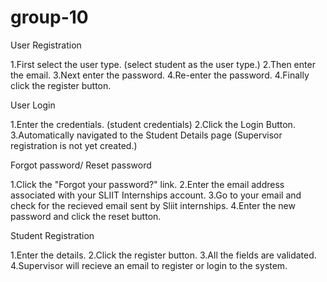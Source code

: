 # group-10

User Registration

1.First select the user type. (select student as the user type.)
2.Then enter the email.
3.Next enter the password.
4.Re-enter the password.
4.Finally click the register button.

User Login

1.Enter the credentials. (student credentials)
2.Click the Login Button.
3.Automatically navigated to the Student Details page (Supervisor registration is not yet created.)

Forgot password/ Reset password

1.Click the "Forgot your password?" link.
2.Enter the email address associated with your SLIIT Internships account.
3.Go to your email and check for the recieved email sent by Sliit internships.
4.Enter the new password and click the reset button.

Student Registration

1.Enter the details.
2.Click the register button.
3.All the fields are validated.
4.Supervisor will recieve an email to register or login to the system.
